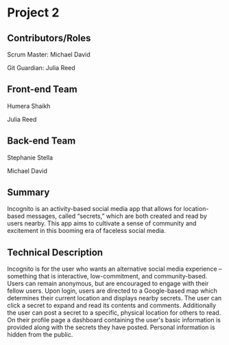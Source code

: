 # Project 2

## Contributors/Roles
Scrum Master: Michael David

Git Guardian: Julia Reed

## Front-end Team
Humera Shaikh

Julia Reed

## Back-end Team
Stephanie Stella

Michael David

## Summary
Incognito is an activity-based social media app that allows for location-based messages, called “secrets,” which are both created and read by users nearby.  This app aims to cultivate a sense of community and excitement in this booming era of faceless social media.

## Technical Description
Incognito is for the user who wants an alternative social media experience – something that is interactive, low-commitment, and community-based. Users can remain anonymous, but are encouraged to engage with their fellow users. Upon login, users are directed to a Google-based map which determines their current location and displays nearby secrets.  The user can click a secret to expand and read its contents and comments.  Additionally the user can post a secret to a specific, physical location for others to read.  On their profile page a dashboard containing the user's basic information is provided along with the secrets they have posted. Personal information is hidden from the public. 
